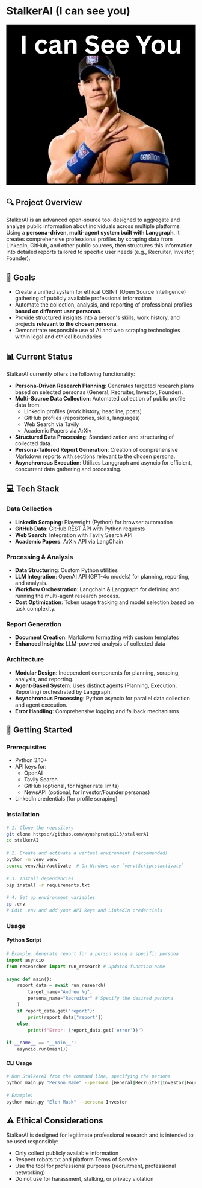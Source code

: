 # StalkerAI (I can see you)

![alt text](icsu.png)

## 🔍 Project Overview

StalkerAI is an advanced open-source tool designed to aggregate and analyze public information about individuals across multiple platforms. Using a **persona-driven, multi-agent system built with Langgraph**, it creates comprehensive professional profiles by scraping data from LinkedIn, GitHub, and other public sources, then structures this information into detailed reports tailored to specific user needs (e.g., Recruiter, Investor, Founder).

## 🎯 Goals

- Create a unified system for ethical OSINT (Open Source Intelligence) gathering of publicly available professional information
- Automate the collection, analysis, and reporting of professional profiles **based on different user personas**.
- Provide structured insights into a person's skills, work history, and projects **relevant to the chosen persona**.
- Demonstrate responsible use of AI and web scraping technologies within legal and ethical boundaries

## 📊 Current Status

StalkerAI currently offers the following functionality:

- **Persona-Driven Research Planning**: Generates targeted research plans based on selected personas (General, Recruiter, Investor, Founder).
- **Multi-Source Data Collection**: Automated collection of public profile data from:
  - LinkedIn profiles (work history, headline, posts)
  - GitHub profiles (repositories, skills, languages)
  - Web Search via Tavily
  - Academic Papers via ArXiv
- **Structured Data Processing**: Standardization and structuring of collected data.
- **Persona-Tailored Report Generation**: Creation of comprehensive Markdown reports with sections relevant to the chosen persona.
- **Asynchronous Execution**: Utilizes Langgraph and asyncio for efficient, concurrent data gathering and processing.

<!-- ## 🔭 Future Development Plans

- **Enhanced Data Sources**:
  - Add support for Twitter/X, research publications, personal websites
  - Implement academic paper analysis via ArXiv
- **Advanced Analysis**:
  - Sentiment analysis of public posts and communications
  - Network analysis to map professional connections
  - Skills/expertise verification through project contribution analysis
- **Improved User Experience**:
  - Web interface with visualization capabilities
  - Dockerized deployment for easy usage
  - API access for integration with other tools
- **Ethical Guardrails**:
  - Privacy-preserving mechanisms and data retention policies
  - Configurable depth of information gathering
  - Compliance with regional privacy regulations -->

## 💻 Tech Stack

### Data Collection

- **LinkedIn Scraping**: Playwright (Python) for browser automation
- **GitHub Data**: GitHub REST API with Python requests
- **Web Search**: Integration with Tavily Search API
- **Academic Papers**: ArXiv API via LangChain

### Processing & Analysis

- **Data Structuring**: Custom Python utilities
- **LLM Integration**: OpenAI API (GPT-4o models) for planning, reporting, and analysis.
- **Workflow Orchestration**: Langchain & Langgraph for defining and running the multi-agent research process.
- **Cost Optimization**: Token usage tracking and model selection based on task complexity.

### Report Generation

- **Document Creation**: Markdown formatting with custom templates
- **Enhanced Insights**: LLM-powered analysis of collected data

### Architecture

- **Modular Design**: Independent components for planning, scraping, analysis, and reporting.
- **Agent-Based System**: Uses distinct agents (Planning, Execution, Reporting) orchestrated by Langgraph.
- **Asynchronous Processing**: Python asyncio for parallel data collection and agent execution.
- **Error Handling**: Comprehensive logging and fallback mechanisms

## 🚀 Getting Started

### Prerequisites

- Python 3.10+
- API keys for:
  - OpenAI
  - Tavily Search
  - GitHub (optional, for higher rate limits)
  - NewsAPI (optional, for Investor/Founder personas)
- LinkedIn credentials (for profile scraping)

### Installation

```bash
# 1. Clone the repository
git clone https://github.com/ayushpratap113/stalkerAI
cd stalkerAI

# 2. Create and activate a virtual environment (recommended)
python -m venv venv
source venv/bin/activate  # On Windows use `venv\Scripts\activate`

# 3. Install dependencies
pip install -r requirements.txt

# 4. Set up environment variables
cp .env
# Edit .env and add your API keys and LinkedIn credentials
```

### Usage

#### Python Script

```python
# Example: Generate report for a person using a specific persona
import asyncio
from researcher import run_research # Updated function name

async def main():
    report_data = await run_research(
        target_name="Andrew Ng",
        persona_name="Recruiter" # Specify the desired persona
    )
    if report_data.get("report"):
        print(report_data["report"])
    else:
        print(f"Error: {report_data.get('error')}")

if __name__ == "__main__":
    asyncio.run(main())
```

#### CLI Usage

```bash
# Run StalkerAI from the command line, specifying the persona
python main.py "Person Name" --persona [General|Recruiter|Investor|Founder]

# Example:
python main.py "Elon Musk" --persona Investor
```

## ⚠️ Ethical Considerations

StalkerAI is designed for legitimate professional research and is intended to be used responsibly:

- Only collect publicly available information
- Respect robots.txt and platform Terms of Service
- Use the tool for professional purposes (recruitment, professional networking)
- Do not use for harassment, stalking, or privacy violation



